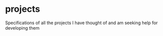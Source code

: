# projects
Specifications of all the projects I have thought of and am seeking help for developing them

